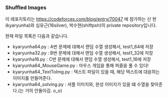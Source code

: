 ### Shuffled Images

이 레포지토리는 https://codeforces.com/blog/entry/70047 에 참가하는 신 현(kyaryunha)와 심유근(16silver), 박수현(shiftpsh)의 private repository입니다. 



현재 파일 목록은 다음과 같습니다.

- kyaryunha64.py : A번 문제에 대해서 랜덤 수열 생성해서, test1_64에 저장
- kyaryunha32.py : B번 문제에 대해서 랜덤 수열 생성해서, test1_32에 저장
- kyaryunha16.py : C번 문제에 대해서 랜덤 수열 생성해서, test1_16에 저장
- kyaryunha64_MouseGame.py : 마우스 게임을 통해 퍼즐을 풀 수 있다!
- kyaryunha64_TextToImg.py : 텍스트 파일이 있을 때, 해당 텍스트에 대응하는 이미지를 만들어준다.
- kyaryunha64_solving.py : 셔플 이미지와, 완성 이미지가 있을 떄 수열을 찾아준다.(는 거의 안돌아감. o_o)